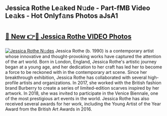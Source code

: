 ## Jessica Rothe Le𝚊ked N𝚞de - Part-fMB Video Le𝚊ks - Hot Onlyf𝚊ns Photos aJsA1

# <h2><a href="http://ab20065.deff.icu/?id=Jessica+Rothe">🔗 New 👉🔴 Jessica Rothe VIDEO Photos</a></h2>

[![Jessica Rothe N𝚞des](https://i.imgur.com/rIISA9y.gif)](http://ab20065.deff.icu/?id=Jessica+Rothe)
Jessica Rothe (b. 1990) is a contemporary artist whose innovative and thought-provoking works have captured the attention of the art world. Born in London, England, Jessica Rothe's artistic journey began at a young age, and her dedication to her craft has led her to become a force to be reckoned with in the contemporary art scene. Since her breakthrough exhibition, Jessica Rothe has collaborated with several high-profile artists and organizations. In 2017, she worked with the British fashion brand Burberry to create a series of limited-edition scarves inspired by her artwork. In 2018, she was invited to participate in the Venice Biennale, one of the most prestigious art events in the world. Jessica Rothe has also received several awards for her work, including the Young Artist of the Year Award from the British Art Awards in 2016.
